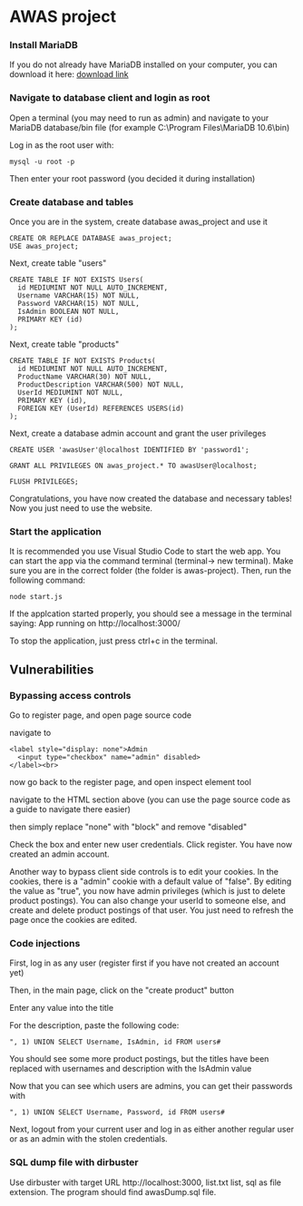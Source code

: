 # AWAS project

### Install MariaDB

If you do not already have MariaDB installed on your computer, you can download it here: [download link](https://mariadb.org/download/?t=mariadb&p=mariadb&r=10.6.7&os=windows&cpu=x86_64&pkg=msi&m=xtom_tal)

### Navigate to database client and login as root

Open a terminal (you may need to run as admin) and navigate to your MariaDB database/bin file (for example C:\Program Files\MariaDB 10.6\bin)

Log in as the root user with:
```
mysql -u root -p
```
  
Then enter your root password (you decided it during installation)

### Create database and tables

Once you are in the system, create database awas_project and use it
```
CREATE OR REPLACE DATABASE awas_project;
USE awas_project;
```

Next, create table "users"
```
CREATE TABLE IF NOT EXISTS Users(
  id MEDIUMINT NOT NULL AUTO_INCREMENT,
  Username VARCHAR(15) NOT NULL,
  Password VARCHAR(15) NOT NULL,
  IsAdmin BOOLEAN NOT NULL,
  PRIMARY KEY (id)
);
```

Next, create table "products"
```
CREATE TABLE IF NOT EXISTS Products(
  id MEDIUMINT NOT NULL AUTO_INCREMENT,
  ProductName VARCHAR(30) NOT NULL,
  ProductDescription VARCHAR(500) NOT NULL,
  UserId MEDIUMINT NOT NULL,
  PRIMARY KEY (id),
  FOREIGN KEY (UserId) REFERENCES USERS(id)
);
```

Next, create a database admin account and grant the user privileges
```
CREATE USER 'awasUser'@localhost IDENTIFIED BY 'password1';
  
GRANT ALL PRIVILEGES ON awas_project.* TO awasUser@localhost;
  
FLUSH PRIVILEGES;
```

Congratulations, you have now created the database and necessary tables! Now you just need to use the website.

### Start the application
It is recommended you use Visual Studio Code to start the web app. You can start the app via the command terminal (terminal-> new terminal). Make sure you are in the correct folder (the folder is awas-project). Then, run the following command:
```
node start.js
```
If the applcation started properly, you should see a message in the terminal saying: App running on http://localhost:3000/

To stop the application, just press ctrl+c in the terminal.


## Vulnerabilities

### Bypassing access controls
Go to register page, and open page source code

navigate to

```
<label style="display: none">Admin
  <input type="checkbox" name="admin" disabled>
</label><br>
```

now go back to the register page, and open inspect element tool

navigate to the HTML section above (you can use the page source code as a guide to navigate there easier)

then simply replace "none" with "block" and remove "disabled"

Check the box and enter new user credentials. Click register. You have now created an admin account.

Another way to bypass client side controls is to edit your cookies. In the cookies, there is a "admin" cookie with a default value of "false". By editing the value as "true", you now have admin privileges (which is just to delete product postings). You can also change your userId to someone else, and create and delete product postings of that user. You just need to refresh the page once the cookies are edited.

### Code injections
First, log in as any user (register first if you have not created an account yet)

Then, in the main page, click on the "create product" button

Enter any value into the title

For the description, paste the following code:

```
", 1) UNION SELECT Username, IsAdmin, id FROM users#
```

You should see some more product postings, but the titles have been replaced with usernames and description with the IsAdmin value

Now that you can see which users are admins, you can get their passwords with

```
", 1) UNION SELECT Username, Password, id FROM users#
```

Next, logout from your current user and log in as either another regular user or as an admin with the stolen credentials.

### SQL dump file with dirbuster

Use dirbuster with target URL http://localhost:3000, list.txt list, sql as file extension. The program should find awasDump.sql file.

